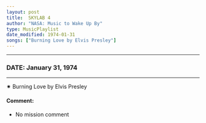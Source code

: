 ```yaml
---
layout: post
title:  SKYLAB 4
author: "NASA: Music to Wake Up By"
type: MusicPlaylist
date_modified: 1974-01-31
songs: ["Burning Love by Elvis Presley"]
---
```


----
### DATE: January 31, 1974
----
✷ Burning Love by Elvis Presley

#### Comment:
* No mission comment



<br/>
<center>
	<a target="_blank"
	   href="https://twitter.com/intent/tweet?hashtags=Space,NASA,Playlist,NASAWakeupCalls,SpaceProgram&text={{ page.author}}, '{{ page.songs.first }}' {{ page.title }}, {{ page.date | date: '%B %d, %Y' }}. {{ site.url }}{{ page.url }}&via=nasawakeupcalls"><i class="fab fa-twitter" alt="Tweet this page" style="font-size: 1.3em;"></i></a>
	&nbsp; 	<i class="fas fa-user-astronaut" style="font-size: 1.5em;"></i> &nbsp;
    <a type="amzn" search="'Burning Love by Elvis Presley'" category="popular music">
    <i class="fab fa-amazon" style="font-size: 1.3em;"></i></a>
</center>

